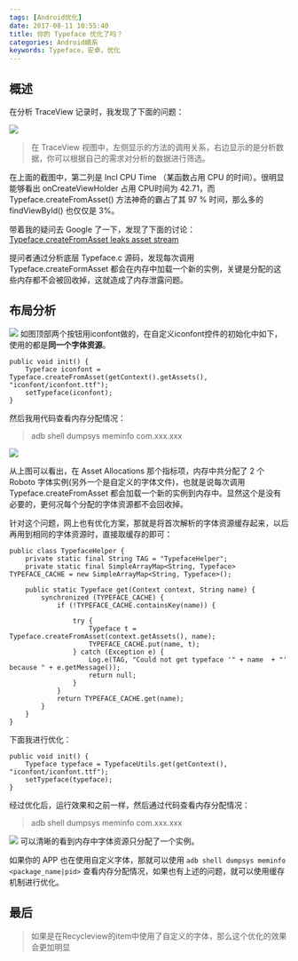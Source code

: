 ```yaml
---
tags: [Android优化]
date: 2017-08-11 10:55:40
title: 你的 Typeface 优化了吗？
categories: Android嫡系
keywords: Typeface，安卓，优化
---
```

## 概述
在分析 TraceView 记录时，我发现了下面的问题：

![](http://dinson-blog.hdinson.cn/FmdSlNusIPsHUSJmga34V9unuX_H.png)

> 在 TraceView 视图中，左侧显示的方法的调用关系，右边显示的是分析数据，你可以根据自己的需求对分析的数据进行筛选。

在上面的截图中，第二列是 Incl CPU Time （某函数占用 CPU 的时间）。很明显能够看出 onCreateViewHolder 占用 CPU时间为 42.71，而 Typeface.createFromAsset() 方法神奇的霸占了其 97 % 时间，那么多的 findViewById() 也仅仅是 3%。

带着我的疑问去 Google 了一下，发现了下面的讨论： [Typeface.createFromAsset leaks asset stream](https://issuetracker.google.com/issues/36919609)

提问者通过分析底层 Typeface.c 源码，发现每次调用 Typeface.createFormAsset 都会在内存中加载一个新的实例，关键是分配的这些内存都不会被回收掉，这就造成了内存泄露问题。
<!-- more -->
<!-- 这是　　缩进-->

## 布局分析
![](http://dinson-blog.hdinson.cn/FhM4pP9sdKGdqK4GJ7AW5xKwV3Wv.png)
如图顶部两个按钮用iconfont做的，在自定义iconfont控件的初始化中如下，使用的都是**同一个字体资源**。
```
public void init() {
    Typeface iconfont = Typeface.createFromAsset(getContext().getAssets(), "iconfont/iconfont.ttf");
    setTypeface(iconfont);
}
```

然后我用代码查看内存分配情况：
> adb shell dumpsys meminfo com.xxx.xxx

![](http://dinson-blog.hdinson.cn/FgZG0qqLbY99MOTS8jFexeN1U1hB.png)

从上图可以看出，在 Asset Allocations 那个指标项，内存中共分配了 2 个 Roboto 字体实例(另外一个是自定义的字体文件)，也就是说每次调用 Typeface.createFromAsset 都会加载一个新的实例到内存中。显然这个是没有必要的，更何况每个分配的字体资源都不会回收掉。

针对这个问题，网上也有优化方案，那就是将首次解析的字体资源缓存起来，以后再用到相同的字体资源时，直接取缓存的即可：

```
public class TypefaceHelper {
    private static final String TAG = "TypefaceHelper";
    private static final SimpleArrayMap<String, Typeface> TYPEFACE_CACHE = new SimpleArrayMap<String, Typeface>();

    public static Typeface get(Context context, String name) {
        synchronized (TYPEFACE_CACHE) {
            if (!TYPEFACE_CACHE.containsKey(name)) {

                try {
                    Typeface t = Typeface.createFromAsset(context.getAssets(), name);
                    TYPEFACE_CACHE.put(name, t);
                } catch (Exception e) {
                    Log.e(TAG, "Could not get typeface '" + name  + "' because " + e.getMessage());
                    return null;
                }
            }
            return TYPEFACE_CACHE.get(name);
        }
    }
}
```

下面我进行优化：
```
public void init() {
    Typeface typeface = TypefaceUtils.get(getContext(), "iconfont/iconfont.ttf");
    setTypeface(typeface);
}
```
经过优化后，运行效果和之前一样，然后通过代码查看内存分配情况：

> adb shell dumpsys meminfo com.xxx.xxx

![](http://dinson-blog.hdinson.cn/FiydGqW8bkwlOB4j7w45irF5GMNG.png)
可以清晰的看到内存中字体资源只分配了一个实例。

如果你的 APP 也在使用自定义字体，那就可以使用 `adb shell dumpsys meminfo <package_name|pid>`  查看内存分配情况，如果也有上述的问题，就可以使用缓存机制进行优化。

## 最后
> 如果是在Recycleview的item中使用了自定义的字体，那么这个优化的效果会更加明显


<!-- <iframe frameborder="no" border="0" marginwidth="0" marginheight="0" width=100% height=86 src="//music.163.com/outchain/player?type=2&id=songid&auto=1&height=66"></iframe> -->